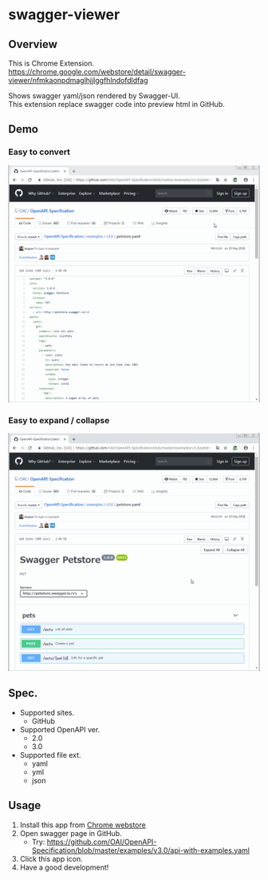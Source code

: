 # swagger-viewer

## Overview

This is Chrome Extension.  
<https://chrome.google.com/webstore/detail/swagger-viewer/nfmkaonpdmaglhjjlggfhlndofdldfag>

Shows swagger yaml/json rendered by Swagger-UI.  
This extension replace swagger code into preview html in GitHub.  

## Demo

### Easy to convert

![Demo](README-Demo_1.gif)

### Easy to expand / collapse

![Demo](README-Demo_2.gif)

## Spec.

-   Supported sites.
    -   GitHub
-   Supported OpenAPI ver.
    -   2.0
    -   3.0
-   Supported file ext.
    -   yaml
    -   yml
    -   json

## Usage

1.  Install this app from [Chrome webstore](https://chrome.google.com/webstore/detail/swagger-viewer/nfmkaonpdmaglhjjlggfhlndofdldfag)
2.  Open swagger page in GitHub.
    -   Try: <https://github.com/OAI/OpenAPI-Specification/blob/master/examples/v3.0/api-with-examples.yaml>
3.  Click this app icon.
4.  Have a good development!

